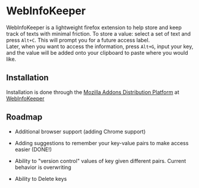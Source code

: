 
# WebInfoKeeper

WebInfoKeeper is a lightweight firefox extension to help store and keep track of texts with minimal friction. To store a value: select a set of text and press `Alt+C`. This will prompt you for a future access label.\
Later, when you want to access the information, press `Alt+G`, input your key, and the value will be added onto your clipboard to paste where you would like.


## Installation

Installation is done through the [Mozilla Addons Distribution Platform](addons.mozilla.com) at [WebInfoKeeper](https://addons.mozilla.org/en-US/firefox/addon/webinfokeeper/)
## Roadmap

- Additional browser support (adding Chrome support)

- Adding suggestions to remember your key-value pairs to make access easier (DONE!)

- Ability to "version control" values of key given different pairs. Current behavior is overwriting

- Ability to Delete keys

